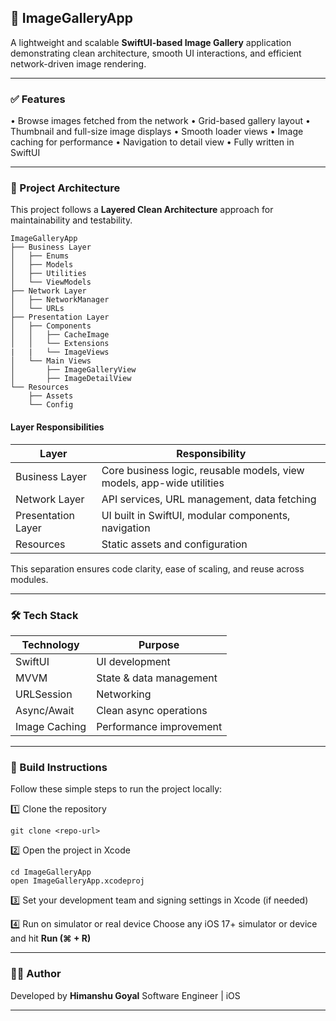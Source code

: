 ## 📸 ImageGalleryApp

A lightweight and scalable **SwiftUI-based Image Gallery** application demonstrating clean architecture, smooth UI interactions, and efficient network-driven image rendering.

---

### ✅ Features

• Browse images fetched from the network
• Grid-based gallery layout
• Thumbnail and full-size image displays
• Smooth loader views
• Image caching for performance
• Navigation to detail view
• Fully written in SwiftUI

---

### 🧱 Project Architecture

This project follows a **Layered Clean Architecture** approach for maintainability and testability.

```
ImageGalleryApp
├── Business Layer
│   ├── Enums
│   ├── Models
│   ├── Utilities
│   └── ViewModels
├── Network Layer
│   ├── NetworkManager
│   └── URLs
├── Presentation Layer
│   ├── Components
│   │   ├── CacheImage
│   │   └── Extensions
|   |   └── ImageViews
│   └── Main Views
│       ├── ImageGalleryView
│       ├── ImageDetailView
└── Resources
    ├── Assets
    └── Config
```

#### Layer Responsibilities

| Layer              | Responsibility                                                        |
| ------------------ | --------------------------------------------------------------------- |
| Business Layer     | Core business logic, reusable models, view models, app-wide utilities |
| Network Layer      | API services, URL management, data fetching                           |
| Presentation Layer | UI built in SwiftUI, modular components, navigation                   |
| Resources          | Static assets and configuration                                       |

This separation ensures code clarity, ease of scaling, and reuse across modules.

---

### 🛠️ Tech Stack

| Technology    | Purpose                 |
| ------------- | ----------------------- |
| SwiftUI       | UI development          |
| MVVM          | State & data management |
| URLSession    | Networking              |
| Async/Await   | Clean async operations  |
| Image Caching | Performance improvement |

---

### 🚀 Build Instructions

Follow these simple steps to run the project locally:

1️⃣ Clone the repository

```
git clone <repo-url>
```

2️⃣ Open the project in Xcode

```
cd ImageGalleryApp
open ImageGalleryApp.xcodeproj
```

3️⃣ Set your development team and signing settings in Xcode (if needed)

4️⃣ Run on simulator or real device
Choose any iOS 17+ simulator or device and hit **Run (⌘ + R)**

---

### 👨‍💻 Author

Developed by **Himanshu Goyal**
Software Engineer | iOS

---
